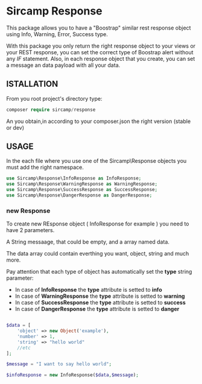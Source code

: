 # Sircamp Response
This package allows you to have a "Boostrap" similar rest response object using Info, Warning, Error, Success type.

With this package you only return the right response object to your views or your REST response, you can set the correct type of Boostrap alert without any *IF* statement.
Also, in each response object that you create, you can set a message an data payload with all your data.

## ISTALLATION

From you root project's directory type:

```php
composer require sircamp/response
```

An you obtain,in  according to your composer.json the right version (stable or dev)

## USAGE

In the each file where you use one of the Sircamp\Response objects you must add the right namespace.
```php
use Sircamp\Response\InfoResponse as InfoResponse;
use Sircamp\Response\WarningResponse as WarningResponse;
use Sircamp\Response\SuccessResponse as SuccessResponse;
use Sircamp\Response\DangerResponse as DangerResponse;
```

### new Response
To create new REsponse object ( InfoResponse for example ) you need to have 2 parameters.

A String messaage, that could be empty, and a array named data.

The data array could contain everthing you want, object, string and much more.

Pay attention that each type of object has automatically set the **type** string parameter:

+ In case of **InfoResponse** the **type** attribute is setted to **info**
+ In case of **WarningResponse** the **type** attribute is setted to **warning**
+ In case of **SuccessResponse** the **type** attribute is setted to **success**
+ In case of **DangerResponse** the **type** attribute is setted to **danger**


```php

$data = [
    'object' => new Object('example'),
    'number' => 1,
    'string' => "hello world"
    //etc
];

$message = "I want to say hello world";

$infoResponse = new InfoResponse($data,$message);
```
